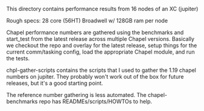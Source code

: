 This directory contains performance results from 16 nodes of an XC (jupiter)

Rough specs: 28 core (56HT) Broadwell w/ 128GB ram per node

Chapel performance numbers are gathered using the benchmarks and start_test
from the latest release across multiple Chapel versions. Basically we checkout
the repo and overlay for the latest release, setup things for the current
comm/tasking config, load the appropriate Chapel module, and run the tests.

chpl-gather-scripts contains the scripts that I used to gather the 1.19 chapel
numbers on jupiter. They probably won't work out of the box for future
releases, but it's a good starting point.

The reference number gathering is less automated. The chapel-benchmarks repo
has READMEs/scripts/HOWTOs to help.
